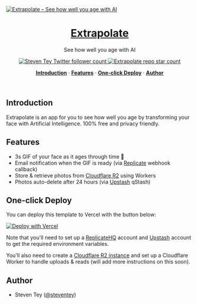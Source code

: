 <a href="https://extrapolate.app">
  <img alt="Extrapolate – See how well you age with AI" src="https://extrapolate.app/api/og">
  <h1 align="center">Extrapolate</h1>
</a>

<p align="center">
  See how well you age with AI
</p>

<p align="center">
  <a href="https://twitter.com/steventey">
    <img src="https://img.shields.io/twitter/follow/steventey?style=flat&label=steventey&logo=twitter&color=0bf&logoColor=fff" alt="Steven Tey Twitter follower count" />
  </a>
  <a href="https://github.com/steven-tey/extrapolate">
    <img src="https://img.shields.io/github/stars/steven-tey/extrapolate?label=steven-tey%2Fextrapolate" alt="Extrapolate repo star count" />
  </a>
</p>

<p align="center">
  <a href="#introduction"><strong>Introduction</strong></a> ·
  <a href="#features"><strong>Features</strong></a> ·
  <a href="#one-click-deploy"><strong>One-click Deploy</strong></a> ·
  <a href="#author"><strong>Author</strong></a>
</p>
<br/>

## Introduction

Extrapolate is an app for you to see how well you age by transforming your face with Artificial Intelligence. 100% free and privacy friendly.

## Features

- 3s GIF of your face as it ages through time 🧓
- Email notification when the GIF is ready (via [Replicate](https://replicate.com) webhook callback)
- Store & retrieve photos from [Cloudflare R2](https://www.cloudflare.com/lp/pg-r2/) using Workers
- Photos auto-delete after 24 hours (via [Upstash](https://upstash.com) qStash)

## One-click Deploy

You can deploy this template to Vercel with the button below:

[![Deploy with Vercel](https://vercel.com/button)](https://vercel.com/new/clone?repository-url=https%3A%2F%2Fgithub.com%2Fsteven-tey%2Fprecedent&project-name=precedent&repository-name=precedent&demo-title=Precedent&demo-description=An%20opinionated%20collection%20of%20components%2C%20hooks%2C%20and%20utilities%20for%20your%20Next%20project.&demo-url=https%3A%2F%2Fextrapolate.app&demo-image=https%3A%2F%2Fextrapolate.app%2Fapi%2Fog&env=DATABASE_URL,GOOGLE_CLIENT_ID,GOOGLE_CLIENT_SECRET,NEXTAUTH_SECRET&envDescription=How%20to%20get%20these%20env%20variables%3A&envLink=https%3A%2F%2Fgithub.com%2Fsteven-tey%2Fprecedent%2Fblob%2Fmain%2F.env.example)

Note that you'll need to set up a [ReplicateHQ](https://replicate.com) account and [Upstash](https://upstash.com) account to get the required environment variables.

You'll also need to create a [Cloudflare R2 instance](https://www.cloudflare.com/lp/pg-r2/) and set up a Cloudflare Worker to handle uploads & reads (will add more instructions on this soon).

## Author

- Steven Tey ([@steventey](https://twitter.com/steventey))
